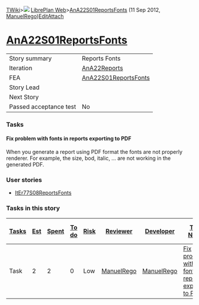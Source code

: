[TWiki](Main_WebHome)&gt;![](/twiki/pub/TWiki/TWikiDocGraphics/web-bg-small.gif) [LibrePlan Web](LibrePlan_WebHome)&gt;[AnA22S01ReportsFonts](LibrePlan_AnA22S01ReportsFonts "Topic revision: 2 (11 Sep 2012 - 10:03:53)") (11 Sep 2012, [ManuelRego](Main_ManuelRego))[Edit](LibrePlan_AnA22S01ReportsFonts?t=1520343623 "Edit this topic text")[Attach](/twiki/bin/attach/LibrePlan/AnA22S01ReportsFonts "Attach an image or document to this topic")  

 [AnA22S01ReportsFonts](LibrePlan_AnA22S01ReportsFonts)
=======================================================

|                        |                                                        |
|------------------------|--------------------------------------------------------|
| Story summary          | Reports Fonts                                          |
| Iteration              | [AnA22Reports](LibrePlan_AnA22Reports)                 |
| FEA                    | [AnA22S01ReportsFonts](LibrePlan_AnA22S01ReportsFonts) |
| Story Lead             |                                                        |
| Next Story             |                                                        |
| Passed acceptance test | No                                                     |

###  Tasks

####  Fix problem with fonts in reports exporting to PDF

When you generate a report using PDF format the fonts are not properly renderer. For example, the size, bod, italic, ... are not working in the generated PDF.

###  User stories

-   [ItEr77S08ReportsFonts](LibrePlan_ItEr77S08ReportsFonts)

###  Tasks in this story

| [Tasks](LibrePlan_AnA22S01ReportsFonts?sortcol=0;table=2;up=0#sorted_table "Sort by this column") | [Est](LibrePlan_AnA22S01ReportsFonts?sortcol=1;table=2;up=0#sorted_table "Sort by this column") | [Spent](LibrePlan_AnA22S01ReportsFonts?sortcol=2;table=2;up=0#sorted_table "Sort by this column") | [To do](LibrePlan_AnA22S01ReportsFonts?sortcol=3;table=2;up=0#sorted_table "Sort by this column") | [Risk](LibrePlan_AnA22S01ReportsFonts?sortcol=4;table=2;up=0#sorted_table "Sort by this column") | [Reviewer](LibrePlan_AnA22S01ReportsFonts?sortcol=5;table=2;up=0#sorted_table "Sort by this column") | [Developer](LibrePlan_AnA22S01ReportsFonts?sortcol=6;table=2;up=0#sorted_table "Sort by this column") | [Task Name](LibrePlan_AnA22S01ReportsFonts?sortcol=7;table=2;up=0#sorted_table "Sort by this column") | [Start Date](LibrePlan_AnA22S01ReportsFonts?sortcol=8;table=2;up=0#sorted_table "Sort by this column") | [Est End Date](LibrePlan_AnA22S01ReportsFonts?sortcol=9;table=2;up=0#sorted_table "Sort by this column") | [End Date](LibrePlan_AnA22S01ReportsFonts?sortcol=10;table=2;up=0#sorted_table "Sort by this column") |
|---------------------------------------------------------------------------------------------------|-------------------------------------------------------------------------------------------------|---------------------------------------------------------------------------------------------------|---------------------------------------------------------------------------------------------------|--------------------------------------------------------------------------------------------------|------------------------------------------------------------------------------------------------------|-------------------------------------------------------------------------------------------------------|-------------------------------------------------------------------------------------------------------|--------------------------------------------------------------------------------------------------------|----------------------------------------------------------------------------------------------------------|-------------------------------------------------------------------------------------------------------|
| Task                                                                                              | 2                                                                                               | 2                                                                                                 | 0                                                                                                 | Low                                                                                              | [ManuelRego](Main_ManuelRego)                                                                        | [ManuelRego](Main_ManuelRego)                                                                         | [Fix problem with fonts in reports exporting to PDF](LibrePlan_AnA22S01ReportsFonts#TasK1)            |                                                                                                        |                                                                                                          |                                                                                                       |

